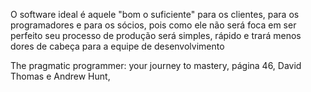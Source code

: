 O software ideal é aquele "bom o suficiente" para os clientes, para os programadores e para os sócios, pois como ele não será foca em ser perfeito seu processo de produção será simples, rápido e trará menos dores de cabeça para a equipe de desenvolvimento

The pragmatic programmer: your journey to mastery, página 46, David Thomas e Andrew Hunt,